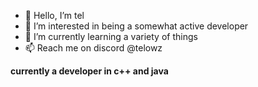 - 👋 Hello, I’m tel
- 👀 I’m interested in being a somewhat active developer
- 🌱 I’m currently learning a variety of things
- 📫 Reach me on discord @telowz

__currently a developer in c++ and java__
